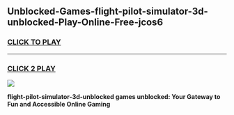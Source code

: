 
## Unblocked-Games-flight-pilot-simulator-3d-unblocked-Play-Online-Free-jcos6
<h3>
<a href="https://premium76.site?title=flight-pilot-simulator-3d-unblocked&ref=26A">CLICK TO PLAY</a></h3>
<hr>

<h3>
<a href="https://premium76.site?title=flight-pilot-simulator-3d-unblocked&ref=26A">CLICK 2 PLAY</a>
  
</h3>

<a href="https://premium76.site?title=flight-pilot-simulator-3d-unblocked&ref=26A"><img src="https://clearcache.store/games.png"></a>


**flight-pilot-simulator-3d-unblocked games unblocked: Your Gateway to Fun and Accessible Online Gaming**
